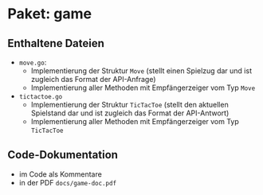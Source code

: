 # Paket: game

## Enthaltene Dateien
- `move.go`:
  - Implementierung der Struktur `Move` (stellt einen Spielzug dar und ist zugleich das Format der API-Anfrage)
  - Implementierung aller Methoden mit Empfängerzeiger vom Typ `Move`
- `tictactoe.go`
  - Implementierung der Struktur `TicTacToe` (stellt den aktuellen Spielstand dar und ist zugleich das Format der API-Antwort)
  - Implementierung aller Methoden mit Empfängerzeiger vom Typ `TicTacToe`

## Code-Dokumentation
- im Code als Kommentare
- in der PDF `docs/game-doc.pdf`